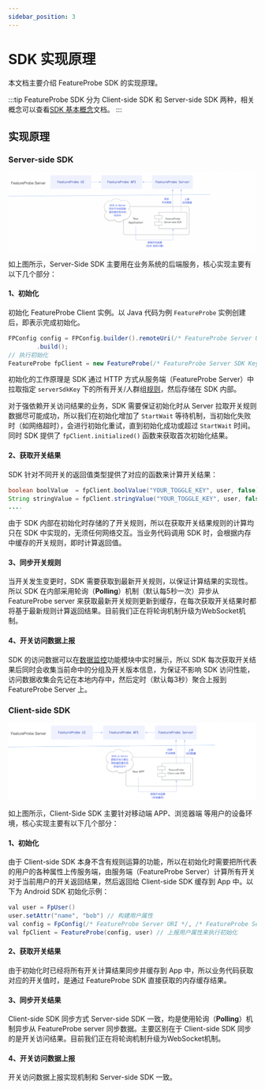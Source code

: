 ```yaml
---
sidebar_position: 3
---
```


# SDK 实现原理

本文档主要介绍 FeatureProbe SDK 的实现原理。

:::tip
FeatureProbe SDK 分为 Client-side SDK 和 Server-side SDK 两种，相关概念可以查看[SDK 基本概念](/reference/sdk-introduction)文档。
:::

## 实现原理

### Server-side SDK

![image-20221028095725775](/server_side_sdk.png)

如上图所示，Server-Side SDK 主要用在业务系统的后端服务，核心实现主要有以下几个部分：

#### 1、初始化

初始化 FeatureProbe Client 实例。以 Java 代码为例 `FeatureProbe` 实例创建后，即表示完成初始化。

```java
FPConfig config = FPConfig.builder().remoteUri(/* FeatureProbe Server URI */)
        .build();
// 执行初始化
FeatureProbe fpClient = new FeatureProbe(/* FeatureProbe Server SDK Key */, config);
```

初始化的工作原理是 SDK 通过 HTTP 方式从服务端（FeatureProbe Server）中拉取指定 `serverSdkKey` 下的所有开关/人群组[规则](https://github.com/FeatureProbe/server-sdk-specification/blob/065c758e62b057e8f0664f9d2561fa1d35200306/spec/toggle_simple_spec.json)，然后存储在 SDK 内部。

对于强依赖开关访问结果的业务，SDK 需要保证初始化时从 Server 拉取开关规则数据尽可能成功，所以我们在初始化增加了 `StartWait`  等待机制，当初始化失败时（如网络超时），会进行初始化重试，直到初始化成功或超过 `StartWait` 时间。同时 SDK 提供了 `fpClient.initialized()` 函数来获取首次初始化结果。

#### 2、获取开关结果

SDK 针对不同开关的返回值类型提供了对应的函数来计算开关结果：

```java
boolean boolValue  = fpClient.boolValue("YOUR_TOGGLE_KEY", user, false);
String stringValue = fpClient.stringValue("YOUR_TOGGLE_KEY", user, false);
....
```

由于 SDK 内部在初始化时存储的了开关规则，所以在获取开关结果规则的计算均只在 SDK 中实现的，无须任何网络交互。当业务代码调用 SDK 时，会根据内存中缓存的开关规则，即时计算返回值。

#### 3、同步开关规则

当开关发生变更时，SDK 需要获取到最新开关规则，以保证计算结果的实现性。 所以 SDK 在内部采用轮询（**Polling**）机制（默认每5秒一次）异步从 FeatureProbe server 来获取最新开关规则更新到缓存，在每次获取开关结果时都将基于最新规则计算返回结果。目前我们正在将轮询机制升级为WebSocket机制。

#### 4、开关访问数据上报

SDK 的访问数据可以在[数据监控](/how-to/platform/metrics)功能模块中实时展示，所以 SDK 每次获取开关结果后同时会收集当前命中的分组及开关版本信息，为保证不影响 SDK 访问性能，访问数据收集会先记在本地内存中，然后定时（默认每3秒）聚合上报到 FeatureProbe Server 上。



### Client-side SDK

![image-20221028095725775](/client_side_sdk.png)

如上图所示，Client-Side SDK 主要针对移动端 APP、浏览器端 等用户的设备环境，核心实现主要有以下几个部分：

#### 1、初始化

由于 Client-side SDK 本身不含有规则运算的功能，所以在初始化时需要把所代表的用户的各种属性上传服务端，由服务端（FeatureProbe Server）计算所有开关对于当前用户的开关返回结果，然后返回给 Client-side SDK 缓存到 App 中。以下为 Android SDK 初始化示例：

```java
val user = FpUser()
user.setAttr("name", "bob") // 构建用户属性
val config = FpConfig(/* FeatureProbe Server URI */, /* FeatureProbe Server SDK Key */, 10u, true)
val fpClient = FeatureProbe(config, user) // 上报用户属性来执行初始化
```

#### 2、获取开关结果

由于初始化时已经将所有开关计算结果同步并缓存到 App 中，所以业务代码获取对应的开关值时，是通过 FeatureProbe SDK 直接获取的内存缓存结果。

#### 3、同步开关结果

Client-side SDK 同步方式 Server-side SDK 一致，均是使用轮询（**Polling**）机制异步从 FeatureProbe server 同步数据。主要区别在于 Client-side SDK 同步的是开关访问结果。目前我们正在将轮询机制升级为WebSocket机制。

#### 4、开关访问数据上报

 开关访问数据上报实现机制和 Server-side SDK 一致。
